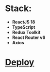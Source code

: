 # Stack:

- **ReactJS 18**
- **TypeScript**
- **Redux Toolkit** 
- **React Router v6**
- **Axios** 

# [Deploy](https://ilyavasilevsky.github.io/react-pizza-store/)
